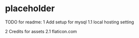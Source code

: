# placeholder

TODO for readme:
1 Add setup for mysql
1.1 local hosting setting

2 Credits for assets
2.1 flaticon.com